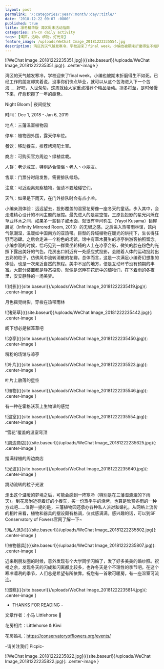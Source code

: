 ```yaml
---
layout: post
permalink: '/:categories/:year/:month/:day/:title/'
date: '2018-12-22 00:07 -0800'
published: true
title: 凛冬精华版 湾区周末活动指南
categories: zh-cn daily activity
tags: [湾区，活动，植物，灯光秀]
feature_image: /uploads/WeChat Image_20181222235554.jpg
description: 湾区的天气越发寒冷，学校迎来了final week，小编也被期末折磨得生不如死。已经工作的朋友却笑着说，没事你们快点毕业，就可以从这个苦海进入下一个苦海……好吧，人世匆匆，这周就给大家重点推荐个精品活动。凛冬将至，是时候慢下来，疗愈积攒了一年的疲惫。
---
```

 
 ![WeChat Image_20181222235351.jpg]({{site.baseurl}}/uploads/WeChat Image_20181222235351.jpg){: .center-image }

 
湾区的天气越发寒冷，学校迎来了final week，小编也被期末折磨得生不如死。已经工作的朋友却笑着说，没事你们快点毕业，就可以从这个苦海进入下一个苦海……好吧，人世匆匆，这周就给大家重点推荐个精品活动。凛冬将至，是时候慢下来，疗愈积攒了一年的疲惫。 
 

Night Bloom | 夜间绽放 

时间：Dec 1, 2018 - Jan 6, 2019 

地点：三藩温室植物园 

停车：植物园外围，露天停车位。 

餐饮：移动餐车，推荐烤鸡配土豆。 

商店：可购买官方周边丶绿植盆栽。 

人群：老少咸宜，特别适合情侣丶老人丶小朋友。 

售票：门票分时段发售，需要排队候场。 

注意：可近距离观察植物，但请不要触碰它们。 

天气：如果是下雨天，在门外排队时会有点小冷。 

 
小编亲测体验：远远望去，投影覆盖的温室花房像一座冬天的童话。步入其中，会走进精心设计的不同主题的展馆。最先进入的是星空馆，三原色投影的星光闪烁在草业林木之间，如果多一些镜子或水面，就很有草间弥生（Yayoi Kusama）镜屋展览（Infinity Mirrored Room, 2013）的无垠之感。之后进入热带雨林馆，馆内气氛潮湿，温暖如中国南方的亚热带。巨型的异域植物在暖光的烘托下，生长得狂野而恣肆。之后会走进一个粉色的场馆，馆中有草木蔓生的凉亭供游客拍照留念。小编参观的时候，恰巧见到一群乘坐轮椅的人士在凉亭合影，微笑的脸在粉色的光照下露出美好的气色。花房出口附近有一处感应式投影，会随着人体的运动投射出五彩的粒子，仿佛风中流转消散的花瓣。总体而言，这是一次满足小编奇幻想象的体验，也是一次亲近自然的旅程。美中不足的地方，便是互动环节没有预期的丰富。大部分装置都是静态投影，就像是沉睡在花房中的植物们，在下着雨的冬夜里，安安静静的一场美梦。 

![树影]({{site.baseurl}}/uploads/WeChat Image_20181222235419.jpg){: .center-image }

月色摇晃树影，穿梭在热带雨林 
 

![猪笼草]({{site.baseurl}}/uploads/WeChat Image_20181222235442.jpg){: .center-image }
 
阁下想必是猪笼草吧 
 

![凉亭]({{site.baseurl}}/uploads/WeChat Image_20181222235450.jpg){: .center-image }
 
粉粉的场馆与凉亭 
 

![叶片]({{site.baseurl}}/uploads/WeChat Image_20181222235523.jpg){: .center-image }
 
叶片上散落的星空 


![植物]({{site.baseurl}}/uploads/WeChat Image_20181222235546.jpg){: .center-image }
 
有一种在霍格沃茨上生物课的感觉 
 

![温室]({{site.baseurl}}/uploads/WeChat Image_20181222235554.jpg){: .center-image }
 
“雪花”覆盖的温室穹顶 
 
 
![周边商店]({{site.baseurl}}/uploads/WeChat Image_20181222235625.jpg){: .center-image }

摆满绿植的周边商店 
 
 
![光波]({{site.baseurl}}/uploads/WeChat Image_20181222235640.jpg){: .center-image }
 
跳动流转的粒子光波 
 

走出这个温暖的梦境之后，可能会感到一阵寒冷（特别是在三藩湿漉漉的下雨天）。到花房附近亮着灯的小餐车，买一份热乎乎的烧烤，也算是欣赏冬雨的一种方式吧……值得一提的是，三藩植物园还承办各种私人派对和婚礼。从网络上流传的相片来看，植物和器具的摆设颇有格调，仪式感满满。感兴趣的话，可以到SF Conservatory of Fowers官网了解一下~ 

![私人派对]({{site.baseurl}}/uploads/WeChat Image_20181222235802.jpg){: .center-image }

![植物器具]({{site.baseurl}}/uploads/WeChat Image_20181222235807.jpg){: .center-image }
 
 
 
近来刷朋友圈的时候，意外发现有个大学同学闪婚了，发了好多美美的婚纱照。祝福之余，发现冬天的闪成和闪离都比较多，也许冬天是个不理性的季节吧。在这个寒冷凛冽的季节，人们总是希望有所依靠。祝您有一首歌可暖房，有一座温室可流连。 

 ![蛋糕]({{site.baseurl}}/uploads/WeChat Image_20181222235814.jpg){: .center-image }

 
- THANKS FOR READING - 
 

文章作者：小马 Littlehorse 🐴 

花房相片：Littlehorse & Kiwi  

花房婚礼：https://conservatoryofflowers.org/events/ 
 

-请关注我们 Picpic- 

![WeChat Image_20181222235822.jpg]({{site.baseurl}}/uploads/WeChat Image_20181222235822.jpg){: .center-image }
 
